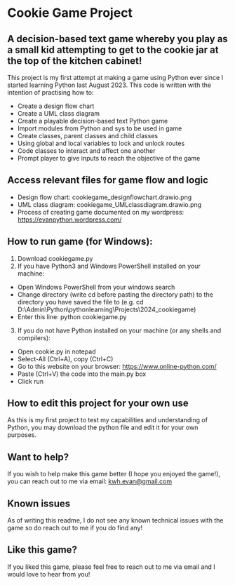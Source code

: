 # Cookie Game Project

## A decision-based text game whereby you play as a small kid attempting to get to the cookie jar at the top of the kitchen cabinet!

This project is my first attempt at making a game using Python ever since I started learning Python last August 2023. This code is written with the intention of practising how to:

* Create a design flow chart
* Create a UML class diagram
* Create a playable decision-based text Python game
* Import modules from Python and sys to be used in game
* Create classes, parent classes and child classes
* Using global and local variables to lock and unlock routes
* Code classes to interact and affect one another
* Prompt player to give inputs to reach the objective of the game

## Access relevant files for game flow and logic
* Design flow chart: cookiegame_designflowchart.drawio.png
* UML class diagram: cookiegame_UMLclassdiagram.drawio.png
* Process of creating game documented on my wordpress: https://evanpython.wordpress.com/

## How to run game (for Windows):
1. Download cookiegame.py
2. If you have Python3 and Windows PowerShell installed on your machine:
* Open Windows PowerShell from your windows search
* Change directory (write cd before pasting the directory path) to the directory you have saved the file to (e.g. cd D:\Admin\Python\pythonlearning\Projects\2024_cookiegame)
* Enter this line: python cookiegame.py
3. If you do not have Python installed on your machine (or any shells and compilers):
* Open cookie.py in notepad
* Select-All (Ctrl+A), copy (Ctrl+C)
* Go to this website on your browser: https://www.online-python.com/
* Paste (Ctrl+V) the code into the main.py box
* Click run

## How to edit this project for your own use

As this is my first project to test my capabilities and understanding of Python, you may download the python file and edit it for your own purposes.

## Want to help?

If you wish to help make this game better (I hope you enjoyed the game!), you can reach out to me via email: kwh.evan@gmail.com

## Known issues

As of writing this readme, I do not see any known technical issues with the game so do reach out to me if you do find any!

## Like this game?

If you liked this game, please feel free to reach out to me via email and I would love to hear from you!